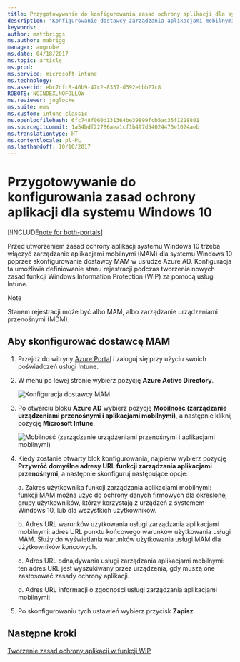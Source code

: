 ```yaml
---
title: Przygotowywanie do konfigurowania zasad ochrony aplikacji dla systemu Windows 10
description: "Konfigurowanie dostawcy zarządzania aplikacjami mobilnymi (MAM) w usłudze Azure AD"
keywords: 
author: mattbriggs
ms.author: mabrigg
manager: angrobe
ms.date: 04/18/2017
ms.topic: article
ms.prod: 
ms.service: microsoft-intune
ms.technology: 
ms.assetid: ebc7cfc8-40b9-47c2-8357-d392ebbb27c8
ROBOTS: NOINDEX,NOFOLLOW
ms.reviewer: joglocke
ms.suite: ems
ms.custom: intune-classic
ms.openlocfilehash: 6fc748f060d131364be39899fcb5ac35f1228801
ms.sourcegitcommit: 1a54bdf22786aea1cf1b497d54024470e1024aeb
ms.translationtype: HT
ms.contentlocale: pl-PL
ms.lasthandoff: 10/10/2017
---
```

# <a name="get-ready-to-configure-app-protection-policies-for-windows-10"></a>Przygotowywanie do konfigurowania zasad ochrony aplikacji dla systemu Windows 10

[!INCLUDE[note for both-portals](../includes/note-for-both-portals.md)]

Przed utworzeniem zasad ochrony aplikacji systemu Windows 10 trzeba włączyć zarządzanie aplikacjami mobilnymi (MAM) dla systemu Windows 10 poprzez skonfigurowanie dostawcy MAM w usłudze Azure AD. Konfiguracja ta umożliwia definiowanie stanu rejestracji podczas tworzenia nowych zasad funkcji Windows Information Protection (WIP) za pomocą usługi Intune.

> [!NOTE]
> Stanem rejestracji może być albo MAM, albo zarządzanie urządzeniami przenośnymi (MDM).

## <a name="to-configure-the-mam-provider"></a>Aby skonfigurować dostawcę MAM

1.  Przejdź do witryny [Azure Portal](https://portal.azure.com/) i zaloguj się przy użyciu swoich poświadczeń usługi Intune.

2.  W menu po lewej stronie wybierz pozycję **Azure Active Directory**.

    ![Konfiguracja dostawcy MAM](../media/AppManagement/mam-provider-sc-1.png)

3.  Po otwarciu bloku **Azure AD** wybierz pozycję **Mobilność (zarządzanie urządzeniami przenośnymi i aplikacjami mobilnymi)**, a następnie kliknij pozycję **Microsoft Intune**.

    ![Mobilność (zarządzanie urządzeniami przenośnymi i aplikacjami mobilnymi)](../media/AppManagement/mam-provider-sc-2.png)

4.  Kiedy zostanie otwarty blok konfigurowania, najpierw wybierz pozycję **Przywróć domyślne adresy URL funkcji zarządzania aplikacjami przenośnymi**, a następnie skonfiguruj następujące opcje:

    a.  Zakres użytkownika funkcji zarządzania aplikacjami mobilnymi: funkcji MAM można użyć do ochrony danych firmowych dla określonej grupy użytkowników, którzy korzystają z urządzeń z systemem Windows 10, lub dla wszystkich użytkowników.

    b.  Adres URL warunków użytkowania usługi zarządzania aplikacjami mobilnymi: adres URL punktu końcowego warunków użytkowania usługi MAM. Służy do wyświetlania warunków użytkowania usługi MAM dla użytkowników końcowych.

    c.  Adres URL odnajdywania usługi zarządzania aplikacjami mobilnymi: ten adres URL jest wyszukiwany przez urządzenia, gdy muszą one zastosować zasady ochrony aplikacji.

    d.  Adres URL informacji o zgodności usługi zarządzania aplikacjami mobilnymi:

5.  Po skonfigurowaniu tych ustawień wybierz przycisk **Zapisz**.

## <a name="next-steps"></a>Następne kroki

[Tworzenie zasad ochrony aplikacji w funkcji WIP](/intune-classic/deploy-use/create-windows-information-protection-policy-with-intune)
